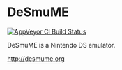 # DeSmuME
[![AppVeyor CI Build Status](https://ci.appveyor.com/api/projects/status/cr7ii746kwlie65o?svg=true)](https://ci.appveyor.com/project/mrhso/desmume-36qkb)

DeSmuME is a Nintendo DS emulator.

http://desmume.org
